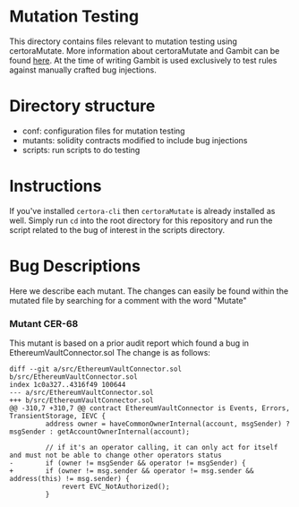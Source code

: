 # Mutation Testing
This directory contains files relevant to mutation testing using certoraMutate.
More information about certoraMutate and Gambit can be found
[here](https://docs.certora.com/en/latest/docs/gambit/mutation-verifier.html).
At the time of writing Gambit is used exclusively to test rules against manually
crafted bug injections.

# Directory structure
- conf: configuration files for mutation testing 
- mutants: solidity contracts modified to include bug injections 
- scripts: run scripts to do testing


# Instructions
If you've installed `certora-cli` then `certoraMutate` is already installed as
well.  Simply run `cd` into the root directory for this repository and run the
script related to the bug of interest in the scripts directory.

# Bug Descriptions
Here we describe each mutant. The changes can easily be found within the mutated file by
searching for a comment with the word "Mutate"

### Mutant CER-68
This mutant is based on a prior audit report which found a bug in EthereumVaultConnector.sol
The change is as follows:
```
diff --git a/src/EthereumVaultConnector.sol b/src/EthereumVaultConnector.sol
index 1c0a327..4316f49 100644
--- a/src/EthereumVaultConnector.sol
+++ b/src/EthereumVaultConnector.sol
@@ -310,7 +310,7 @@ contract EthereumVaultConnector is Events, Errors, TransientStorage, IEVC {
         address owner = haveCommonOwnerInternal(account, msgSender) ? msgSender : getAccountOwnerInternal(account);
 
         // if it's an operator calling, it can only act for itself and must not be able to change other operators status
-        if (owner != msgSender && operator != msgSender) {
+        if (owner != msg.sender && operator != msg.sender && address(this) != msg.sender) {
             revert EVC_NotAuthorized();
         }
 
```